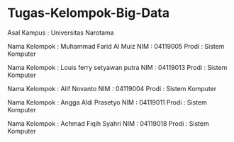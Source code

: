# Tugas-Kelompok-Big-Data

Asal Kampus		  : Universitas Narotama

Nama Kelompok 	: Muhammad Farid Al Muiz 
NIM 			      : 04119005
Prodi 		    	: Sistem Komputer

Nama Kelompok 	: Louis ferry setyawan putra
NIM 			      : 04119013
Prodi 			    : Sistem Komputer

Nama Kelompok 	: Alif Novanto 
NIM 			      : 04119004
Prodi 		    	: Sistem Komputer

Nama Kelompok 	: Angga Aldi Prasetyo
NIM 			      : 04119011
Prodi 		    	: Sistem Komputer

Nama Kelompok 	: Achmad Fiqih Syahri
NIM 			      : 04119018
Prodi 		    	: Sistem Komputer
